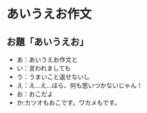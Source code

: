 # あいうえお作文
## お題「あいうえお」
* あ：あいうえお作文と
* い：言われましても
* う：うまいこと返せないし
* え：え…え…ほら、何も思いつかないじゃん！
* お：おこだよ
* か:カツオもおこです。ワカメもです。

